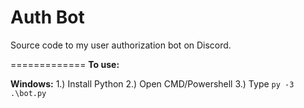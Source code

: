 __Auth Bot__
=============
Source code to my user authorization bot on Discord.

=============
__To use:__

**Windows:**
1.) Install Python
2.) Open CMD/Powershell
3.) Type `py -3 .\bot.py`
